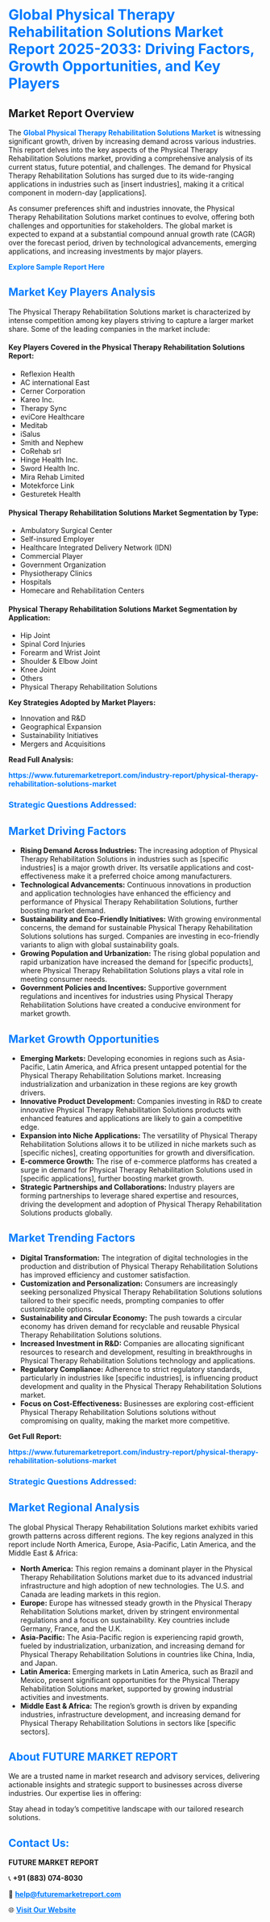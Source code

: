 <h1 style="color: #007BFF;">Global Physical Therapy Rehabilitation Solutions Market Report 2025-2033: Driving Factors, Growth Opportunities, and Key Players</h1>

<section id="overview">
<h2>Market Report Overview</h2>
<p>The <a href="https://www.futuremarketreport.com/industry-report/physical-therapy-rehabilitation-solutions-market" style="color: #007BFF; text-decoration: none;"><strong>Global Physical Therapy Rehabilitation Solutions Market</strong></a> is witnessing significant growth, driven by increasing demand across various industries. This report delves into the key aspects of the Physical Therapy Rehabilitation Solutions market, providing a comprehensive analysis of its current status, future potential, and challenges. The demand for Physical Therapy Rehabilitation Solutions has surged due to its wide-ranging applications in industries such as [insert industries], making it a critical component in modern-day [applications].</p>
<p>As consumer preferences shift and industries innovate, the Physical Therapy Rehabilitation Solutions market continues to evolve, offering both challenges and opportunities for stakeholders. The global market is expected to expand at a substantial compound annual growth rate (CAGR) over the forecast period, driven by technological advancements, emerging applications, and increasing investments by major players.</p>
</section>

<section id="overview">
<p><a href="https://www.futuremarketreport.com/request-sample/reportId=126976" style="color: #007BFF; text-decoration: none;"><strong>Explore Sample Report Here</strong></a></p>
</section>

<section id="key-players">
<h2 style="color: #007BFF;">Market Key Players Analysis</h2>
<p>The Physical Therapy Rehabilitation Solutions market is characterized by intense competition among key players striving to capture a larger market share. Some of the leading companies in the market include:</p>
<h4>Key Players Covered in the Physical Therapy Rehabilitation Solutions Report:</h4>
<ul><li>Reflexion Health</li><li>AC international East</li><li>Cerner Corporation</li><li>Kareo Inc.</li><li>Therapy Sync</li><li>eviCore Healthcare</li><li>Meditab</li><li>iSalus</li><li>Smith and Nephew</li><li>CoRehab srl</li><li>Hinge Health Inc.</li><li>Sword Health Inc.</li><li>Mira Rehab Limited</li><li>Motekforce Link</li><li>Gesturetek Health</li></ul>
<h4>Physical Therapy Rehabilitation Solutions Market Segmentation by Type:</h4>
<ul><li>Ambulatory Surgical Center</li><li>Self-insured Employer</li><li>Healthcare Integrated Delivery Network (IDN)</li><li>Commercial Player</li><li>Government Organization</li><li>Physiotherapy Clinics</li><li>Hospitals</li><li>Homecare and Rehabilitation Centers</li></ul>

<h4>Physical Therapy Rehabilitation Solutions Market Segmentation by Application:</h4>
<ul><li>Hip Joint</li><li>Spinal Cord Injuries</li><li>Forearm and Wrist Joint</li><li>Shoulder &amp; Elbow Joint</li><li>Knee Joint</li><li>Others</li><li>Physical Therapy Rehabilitation Solutions</li></ul>
<p><strong>Key Strategies Adopted by Market Players:</strong></p>
<ul>
<li>Innovation and R&D</li>
<li>Geographical Expansion</li>
<li>Sustainability Initiatives</li>
<li>Mergers and Acquisitions</li>
</ul>
</section>

<section>
<p><strong>Read Full Analysis: </strong></p><a href="https://www.futuremarketreport.com/industry-report/physical-therapy-rehabilitation-solutions-market" style="color: #007BFF; text-decoration: none;"><strong>https://www.futuremarketreport.com/industry-report/physical-therapy-rehabilitation-solutions-market</strong></a>
<h3 style="color: #007BFF;">Strategic Questions Addressed:</h3>
</section>

<section id="driving-factors">
<h2 style="color: #007BFF;">Market Driving Factors</h2>
<ul>
<li><strong>Rising Demand Across Industries:</strong> The increasing adoption of Physical Therapy Rehabilitation Solutions in industries such as [specific industries] is a major growth driver. Its versatile applications and cost-effectiveness make it a preferred choice among manufacturers.</li>
<li><strong>Technological Advancements:</strong> Continuous innovations in production and application technologies have enhanced the efficiency and performance of Physical Therapy Rehabilitation Solutions, further boosting market demand.</li>
<li><strong>Sustainability and Eco-Friendly Initiatives:</strong> With growing environmental concerns, the demand for sustainable Physical Therapy Rehabilitation Solutions solutions has surged. Companies are investing in eco-friendly variants to align with global sustainability goals.</li>
<li><strong>Growing Population and Urbanization:</strong> The rising global population and rapid urbanization have increased the demand for [specific products], where Physical Therapy Rehabilitation Solutions plays a vital role in meeting consumer needs.</li>
<li><strong>Government Policies and Incentives:</strong> Supportive government regulations and incentives for industries using Physical Therapy Rehabilitation Solutions have created a conducive environment for market growth.</li>
</ul>
</section>

<section id="growth-opportunities">
<h2 style="color: #007BFF;">Market Growth Opportunities</h2>
<ul>
<li><strong>Emerging Markets:</strong> Developing economies in regions such as Asia-Pacific, Latin America, and Africa present untapped potential for the Physical Therapy Rehabilitation Solutions market. Increasing industrialization and urbanization in these regions are key growth drivers.</li>
<li><strong>Innovative Product Development:</strong> Companies investing in R&D to create innovative Physical Therapy Rehabilitation Solutions products with enhanced features and applications are likely to gain a competitive edge.</li>
<li><strong>Expansion into Niche Applications:</strong> The versatility of Physical Therapy Rehabilitation Solutions allows it to be utilized in niche markets such as [specific niches], creating opportunities for growth and diversification.</li>
<li><strong>E-commerce Growth:</strong> The rise of e-commerce platforms has created a surge in demand for Physical Therapy Rehabilitation Solutions used in [specific applications], further boosting market growth.</li>
<li><strong>Strategic Partnerships and Collaborations:</strong> Industry players are forming partnerships to leverage shared expertise and resources, driving the development and adoption of Physical Therapy Rehabilitation Solutions products globally.</li>
</ul>
</section>

<section id="trending-factors">
<h2 style="color: #007BFF;">Market Trending Factors</h2>
<ul>
<li><strong>Digital Transformation:</strong> The integration of digital technologies in the production and distribution of Physical Therapy Rehabilitation Solutions has improved efficiency and customer satisfaction.</li>
<li><strong>Customization and Personalization:</strong> Consumers are increasingly seeking personalized Physical Therapy Rehabilitation Solutions solutions tailored to their specific needs, prompting companies to offer customizable options.</li>
<li><strong>Sustainability and Circular Economy:</strong> The push towards a circular economy has driven demand for recyclable and reusable Physical Therapy Rehabilitation Solutions solutions.</li>
<li><strong>Increased Investment in R&D:</strong> Companies are allocating significant resources to research and development, resulting in breakthroughs in Physical Therapy Rehabilitation Solutions technology and applications.</li>
<li><strong>Regulatory Compliance:</strong> Adherence to strict regulatory standards, particularly in industries like [specific industries], is influencing product development and quality in the Physical Therapy Rehabilitation Solutions market.</li>
<li><strong>Focus on Cost-Effectiveness:</strong> Businesses are exploring cost-efficient Physical Therapy Rehabilitation Solutions solutions without compromising on quality, making the market more competitive.</li>
</ul>
</section>

<section>
<p><strong>Get Full Report: </strong></p><a href="https://www.futuremarketreport.com/industry-report/physical-therapy-rehabilitation-solutions-market" style="color: #007BFF; text-decoration: none;"><strong>https://www.futuremarketreport.com/industry-report/physical-therapy-rehabilitation-solutions-market</strong></a>
<h3 style="color: #007BFF;">Strategic Questions Addressed:</h3>
</section>


<section id="regional-analysis">
<h2 style="color: #007BFF;">Market Regional Analysis</h2>
<p>The global Physical Therapy Rehabilitation Solutions market exhibits varied growth patterns across different regions. The key regions analyzed in this report include North America, Europe, Asia-Pacific, Latin America, and the Middle East & Africa:</p>
<ul>
<li><strong>North America:</strong> This region remains a dominant player in the Physical Therapy Rehabilitation Solutions market due to its advanced industrial infrastructure and high adoption of new technologies. The U.S. and Canada are leading markets in this region.</li>
<li><strong>Europe:</strong> Europe has witnessed steady growth in the Physical Therapy Rehabilitation Solutions market, driven by stringent environmental regulations and a focus on sustainability. Key countries include Germany, France, and the U.K.</li>
<li><strong>Asia-Pacific:</strong> The Asia-Pacific region is experiencing rapid growth, fueled by industrialization, urbanization, and increasing demand for Physical Therapy Rehabilitation Solutions in countries like China, India, and Japan.</li>
<li><strong>Latin America:</strong> Emerging markets in Latin America, such as Brazil and Mexico, present significant opportunities for the Physical Therapy Rehabilitation Solutions market, supported by growing industrial activities and investments.</li>
<li><strong>Middle East & Africa:</strong> The region’s growth is driven by expanding industries, infrastructure development, and increasing demand for Physical Therapy Rehabilitation Solutions in sectors like [specific sectors].</li>
</ul>
</section>

<footer>
<h2 style="color: #007BFF;">About FUTURE MARKET REPORT</h2>
<p>We are a trusted name in market research and advisory services, delivering actionable insights and strategic support to businesses across diverse industries. Our expertise lies in offering:</p>

<p>Stay ahead in today’s competitive landscape with our tailored research solutions.</p>

<h2 style="color: #007BFF;">Contact Us:</h2>
<p><strong>FUTURE MARKET REPORT</strong></p>
<p>📞 <strong>+91 (883) 074-8030</strong></p>
<p>📧 <strong><a href="mailto:help@futuremarketreport.com" style="color: #007BFF;">help@futuremarketreport.com</a></strong></p>
<p>🌐 <strong><a href="https://www.futuremarketreport.com/" style="color: #007BFF;">Visit Our Website</a></strong></p>
</footer>